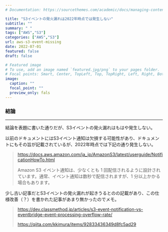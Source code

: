 ```yaml
---
# Documentation: https://sourcethemes.com/academic/docs/managing-content/

title: "S3イベントの発火漏れは2022年時点では発生しない"
subtitle: ""
summary: " "
tags: ["AWS","S3"]
categories: ["AWS","S3"]
url: aws-s3-event-missing
date: 2022-07-01
featured: false
draft: false

# Featured image
# To use, add an image named `featured.jpg/png` to your pages folder.
# Focal points: Smart, Center, TopLeft, Top, TopRight, Left, Right, BottomLeft, Bottom, BottomRight.
image:
  caption: ""
  focal_point: ""
  preview_only: fals
---
```




### 結論

---

結論を表題に書いた通りだが、S3イベントの発火漏れはもはや発生しない。

以前のドキュメントにはS3イベント通知は欠損する可能性があり、ドキュメントにもその旨が記載されているが、2022年時点では下記の通り発生しない。

> https://docs.aws.amazon.com/ja_jp/AmazonS3/latest/userguide/NotificationHowTo.html
>
> Amazon S3 イベント通知は、少なくとも 1 回配信されるように設計されています。通常、イベント通知は数秒で配信されますが、1 分以上かかる場合もあります。



少し古い記事だとS3イベントの発火漏れが起きうるとのの記載があり、この仕様改善（？）を書かれた記事があまり無かったのでメモ。

> https://dev.classmethod.jp/articles/s3-event-notification-vs-eventbridge-event-processing-overflow-rate/
>
> https://qiita.com/kkimura/items/92833436349d8fc5ad29
